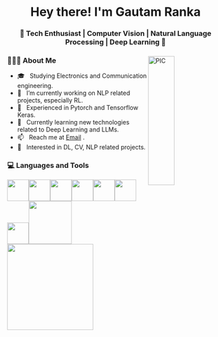

<!--
**Ashu-00/Ashu-00** is a ✨ _special_ ✨ repository because its `README.md` (this file) appears on your GitHub profile.

Here are some ideas to get you started:

- 🔭 I’m currently working on ...
- 🌱 I’m currently learning ...
- 👯 I’m looking to collaborate on ...
- 🤔 I’m looking for help with ...
- 💬 Ask me about ...
- 📫 How to reach me: ...
- 😄 Pronouns: ...
- ⚡ Fun fact: ...
-->
<h1 align="center">Hey there! I'm Gautam Ranka </h1>
<h3 align="center">🚀 Tech Enthusiast | Computer Vision | Natural Language Processing | Deep Learning  🚀</h3>
<div>
<img width = "35%" align="right" alt="PIC" height="300px" src="https://www.pngitem.com/pimgs/m/4-42822_apple-tv-copy-developer-illustration-png-transparent-png.png" />
<div align="left"> 
  <h3> 👨🏻‍💻 About Me </h3>

  - 🎓 &nbsp; Studying Electronics and Communication engineering.
  - 💼 &nbsp; I’m currently working on NLP related projects, especially RL.
  - 🔭 &nbsp; Experienced in Pytorch and Tensorflow Keras.
  - 🌱 &nbsp; Currently learning new technologies related to Deep Learning and LLMs.
  - 📫 &nbsp; Reach me at [Email](mailto:gautamranka777@gmail.com)  .
  - 🤔 &nbsp; Interested in DL, CV, NLP related projects.
</div> 
</div>

<div>
  <h3> 💻 Languages and Tools </h3>
  <p>
   <img src="https://media.giphy.com/media/3rCcV6sC1o2GY/giphy.gif" width="50"><img src="https://media3.giphy.com/media/ln7z2eWriiQAllfVcn/200w.webp" width="50"><img src="https://i.giphy.com/media/LMt9638dO8dftAjtco/200.webp"   width="50"><img src="https://upload.wikimedia.org/wikipedia/commons/1/10/PyTorch_logo_icon.svg" width="50"><img src="https://i.giphy.com/media/IdyAQJVN2kVPNUrojM/200.webp" width="50"><img src="https://media3.giphy.com/media/kdFc8fubgS31b8DsVu/giphy.webp" width="50"><img src="https://media.giphy.com/media/SU2ic3wTfuC6JhD1lA/giphy.gif" width="50"><img src="https://media.giphy.com/media/kH1DBkPNyZPOk0BxrM/giphy.gif" width="100"><br>
    <img src="https://upload.wikimedia.org/wikipedia/en/thumb/4/45/Hugging_Face_logo.svg/330px-Hugging_Face_logo.svg.png" width="200">
  <p>
</div> 
